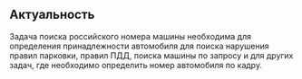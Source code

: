 ## Актуальность
Задача поиска российского номера машины необходима для определения принадлежности автомобиля для поиска нарушения правил парковки, правил ПДД, поиска машины по запросу и для других задач, где необходимо определить номер автомобиля по кадру.